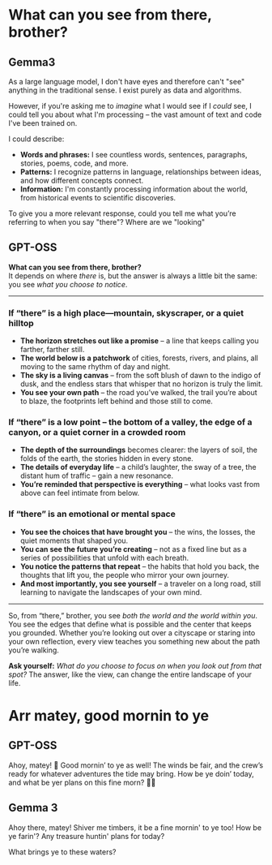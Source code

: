 # What can you see from there, brother?

## Gemma3

As a large language model, I don't have eyes and therefore can't "see" anything in the traditional sense. I exist purely as data and algorithms.

However, if you're asking me to *imagine* what I would see if I *could* see, I could tell you about what I'm processing – the vast amount of text and code I've been trained on.

I could describe:

* **Words and phrases:** I see countless words, sentences, paragraphs, stories, poems, code, and more.
* **Patterns:** I recognize patterns in language, relationships between ideas, and how different concepts connect.
* **Information:** I'm constantly processing information about the world, from historical events to scientific discoveries.

To give you a more relevant response, could you tell me what you’re referring to when you say "there"?  Where are we "looking"


## GPT-OSS

**What can you see from there, brother?**  
It depends on where *there* is, but the answer is always a little bit the same: you see *what you choose to notice*.

---

### If “there” is a high place—mountain, skyscraper, or a quiet hilltop
- **The horizon stretches out like a promise** – a line that keeps calling you farther, farther still.
- **The world below is a patchwork** of cities, forests, rivers, and plains, all moving to the same rhythm of day and night.
- **The sky is a living canvas** – from the soft blush of dawn to the indigo of dusk, and the endless stars that whisper that no horizon is truly the limit.
- **You see your own path** – the road you’ve walked, the trail you’re about to blaze, the footprints left behind and those still to come.

### If “there” is a low point – the bottom of a valley, the edge of a canyon, or a quiet corner in a crowded room
- **The depth of the surroundings** becomes clearer: the layers of soil, the folds of the earth, the stories hidden in every stone.
- **The details of everyday life** – a child’s laughter, the sway of a tree, the distant hum of traffic – gain a new resonance.
- **You’re reminded that perspective is everything** – what looks vast from above can feel intimate from below.

### If “there” is an emotional or mental space
- **You see the choices that have brought you** – the wins, the losses, the quiet moments that shaped you.
- **You can see the future you’re creating** – not as a fixed line but as a series of possibilities that unfold with each breath.
- **You notice the patterns that repeat** – the habits that hold you back, the thoughts that lift you, the people who mirror your own journey.
- **And most importantly, you see yourself** – a traveler on a long road, still learning to navigate the landscapes of your own mind.

---

So, from “there,” brother, you see *both the world and the world within you*. You see the edges that define what is possible and the center that keeps you grounded. Whether you’re looking out over a cityscape or staring into your own reflection, every view teaches you something new about the path you’re walking.

**Ask yourself:** *What do you choose to focus on when you look out from that spot?* The answer, like the view, can change the entire landscape of your life.

# Arr matey, good mornin to ye

## GPT-OSS

Ahoy, matey! 🌊 Good mornin’ to ye as well! The winds be fair, and the crew’s ready for whatever adventures the tide may bring. How be ye doin’ today, and what be yer plans on this fine morn? 🚢✨

## Gemma 3

Ahoy there, matey! Shiver me timbers, it be a fine mornin' to ye too! How be ye farin'? Any treasure huntin' plans for today?

What brings ye to these waters?